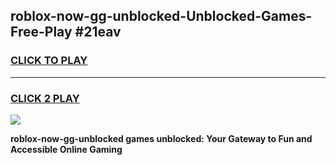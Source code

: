 
## roblox-now-gg-unblocked-Unblocked-Games-Free-Play #21eav
<h3>
<a href="https://us.freeplayer.one?title=roblox-now-gg-unblocked&ref=9M">CLICK TO PLAY</a></h3>
<hr>

<h3>
<a href="https://us.freeplayer.one?title=roblox-now-gg-unblocked&ref=9M">CLICK 2 PLAY</a>
  
</h3>

<a href="https://us.freeplayer.one?title=roblox-now-gg-unblocked&ref=9M"><img src="https://clearcache.store/games.png"></a>


**roblox-now-gg-unblocked games unblocked: Your Gateway to Fun and Accessible Online Gaming**
